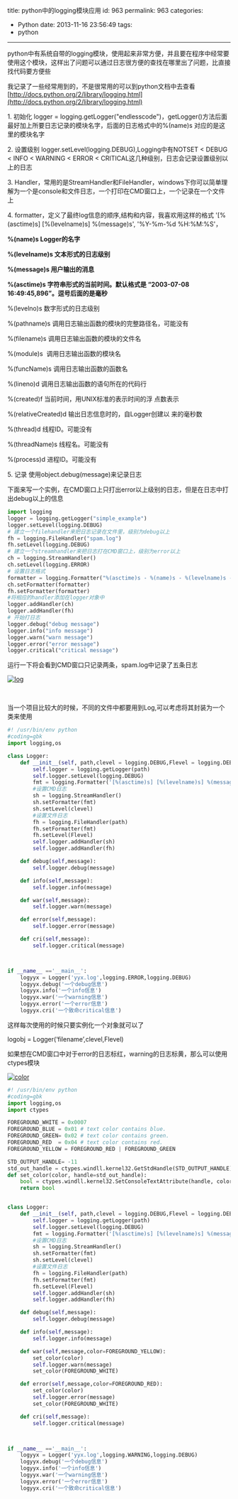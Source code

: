 title: python中的logging模块应用
id: 963
permalink: 963
categories:
  - Python
date: 2013-11-16 23:56:49
tags:
  - python
---

python中有系统自带的logging模块，使用起来非常方便，并且要在程序中经常要使用这个模块，这样出了问题可以通过日志很方便的查找在哪里出了问题，比直接找代码要方便些

我记录了一些经常用到的，不是很常用的可以到python文档中去查看 [http://docs.python.org/2/library/logging.html](http://docs.python.org/2/library/logging.html)
<!-- more -->
1\. 初始化 logger = logging.getLogger("endlesscode")，getLogger()方法后面最好加上所要日志记录的模块名字，后面的日志格式中的%(name)s 对应的是这里的模块名字

2\. 设置级别 logger.setLevel(logging.DEBUG),Logging中有NOTSET < DEBUG < INFO < WARNING < ERROR < CRITICAL这几种级别，日志会记录设置级别以上的日志

3\. Handler，常用的是StreamHandler和FileHandler，windows下你可以简单理解为一个是console和文件日志，一个打印在CMD窗口上，一个记录在一个文件上

4\. formatter，定义了最终log信息的顺序,结构和内容，我喜欢用这样的格式 '[%(asctime)s] [%(levelname)s] %(message)s', '%Y-%m-%d %H:%M:%S'，

**%(name)s Logger的名字**

**%(levelname)s 文本形式的日志级别**

**%(message)s 用户输出的消息**

**%(asctime)s 字符串形式的当前时间。默认格式是 “2003-07-08 16:49:45,896”。逗号后面的是毫秒**

%(levelno)s 数字形式的日志级别

%(pathname)s 调用日志输出函数的模块的完整路径名，可能没有

%(filename)s 调用日志输出函数的模块的文件名

%(module)s&#160; 调用日志输出函数的模块名

%(funcName)s 调用日志输出函数的函数名

%(lineno)d 调用日志输出函数的语句所在的代码行

%(created)f 当前时间，用UNIX标准的表示时间的浮 点数表示

%(relativeCreated)d 输出日志信息时的，自Logger创建以 来的毫秒数

%(thread)d 线程ID。可能没有

%(threadName)s 线程名。可能没有

%(process)d 进程ID。可能没有

5\. 记录 使用object.debug(message)来记录日志

下面来写一个实例，在CMD窗口上只打出error以上级别的日志，但是在日志中打出debug以上的信息
``` python
import logging
logger = logging.getLogger("simple_example")
logger.setLevel(logging.DEBUG)
# 建立一个filehandler来把日志记录在文件里，级别为debug以上
fh = logging.FileHandler("spam.log")
fh.setLevel(logging.DEBUG)
# 建立一个streamhandler来把日志打在CMD窗口上，级别为error以上
ch = logging.StreamHandler()
ch.setLevel(logging.ERROR)
# 设置日志格式
formatter = logging.Formatter("%(asctime)s - %(name)s - %(levelname)s - %(message)s")
ch.setFormatter(formatter)
fh.setFormatter(formatter)
#将相应的handler添加在logger对象中
logger.addHandler(ch)
logger.addHandler(fh)
# 开始打日志
logger.debug("debug message")
logger.info("info message")
logger.warn("warn message")
logger.error("error message")
logger.critical("critical message")

```

运行一下将会看到CMD窗口只记录两条，spam.log中记录了五条日志

[![log](/image/2013/11/log_thumb.png "log")](/image/2013/11/log.png) 

&#160;

当一个项目比较大的时候，不同的文件中都要用到Log,可以考虑将其封装为一个类来使用
``` python
#! /usr/bin/env python
#coding=gbk
import logging,os

class Logger:
    def __init__(self, path,clevel = logging.DEBUG,Flevel = logging.DEBUG):
        self.logger = logging.getLogger(path)
        self.logger.setLevel(logging.DEBUG)
        fmt = logging.Formatter('[%(asctime)s] [%(levelname)s] %(message)s', '%Y-%m-%d %H:%M:%S')
        #设置CMD日志
        sh = logging.StreamHandler()
        sh.setFormatter(fmt)
        sh.setLevel(clevel)
        #设置文件日志
        fh = logging.FileHandler(path)
        fh.setFormatter(fmt)
        fh.setLevel(Flevel)
        self.logger.addHandler(sh)
        self.logger.addHandler(fh)

    def debug(self,message):
        self.logger.debug(message)

    def info(self,message):
        self.logger.info(message)

    def war(self,message):
        self.logger.warn(message)

    def error(self,message):
        self.logger.error(message)

    def cri(self,message):
        self.logger.critical(message)



if __name__ =='__main__':
    logyyx = Logger('yyx.log',logging.ERROR,logging.DEBUG)
    logyyx.debug('一个debug信息')
    logyyx.info('一个info信息')
    logyyx.war('一个warning信息')
    logyyx.error('一个error信息')
    logyyx.cri('一个致命critical信息')


```

这样每次使用的时候只要实例化一个对象就可以了

logobj = Logger(‘filename’,clevel,Flevel)

如果想在CMD窗口中对于error的日志标红，warning的日志标黄，那么可以使用ctypes模块

[![color](/image/2013/11/color_thumb.png "color")](/image/2013/11/color.png) 

``` python
#! /usr/bin/env python
#coding=gbk
import logging,os
import ctypes

FOREGROUND_WHITE = 0x0007
FOREGROUND_BLUE = 0x01 # text color contains blue.
FOREGROUND_GREEN= 0x02 # text color contains green.
FOREGROUND_RED  = 0x04 # text color contains red.
FOREGROUND_YELLOW = FOREGROUND_RED | FOREGROUND_GREEN

STD_OUTPUT_HANDLE= -11
std_out_handle = ctypes.windll.kernel32.GetStdHandle(STD_OUTPUT_HANDLE)
def set_color(color, handle=std_out_handle):
    bool = ctypes.windll.kernel32.SetConsoleTextAttribute(handle, color)
    return bool


class Logger:
    def __init__(self, path,clevel = logging.DEBUG,Flevel = logging.DEBUG):
        self.logger = logging.getLogger(path)
        self.logger.setLevel(logging.DEBUG)
        fmt = logging.Formatter('[%(asctime)s] [%(levelname)s] %(message)s', '%Y-%m-%d %H:%M:%S')
        #设置CMD日志
        sh = logging.StreamHandler()
        sh.setFormatter(fmt)
        sh.setLevel(clevel)
        #设置文件日志
        fh = logging.FileHandler(path)
        fh.setFormatter(fmt)
        fh.setLevel(Flevel)
        self.logger.addHandler(sh)
        self.logger.addHandler(fh)

    def debug(self,message):
        self.logger.debug(message)

    def info(self,message):
        self.logger.info(message)

    def war(self,message,color=FOREGROUND_YELLOW):
        set_color(color)
        self.logger.warn(message)
        set_color(FOREGROUND_WHITE)

    def error(self,message,color=FOREGROUND_RED):
        set_color(color)
        self.logger.error(message)
        set_color(FOREGROUND_WHITE)

    def cri(self,message):
        self.logger.critical(message)



if __name__ =='__main__':
    logyyx = Logger('yyx.log',logging.WARNING,logging.DEBUG)
    logyyx.debug('一个debug信息')
    logyyx.info('一个info信息')
    logyyx.war('一个warning信息')
    logyyx.error('一个error信息')
    logyyx.cri('一个致命critical信息')

```
